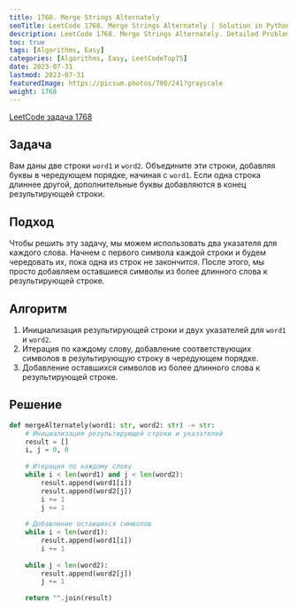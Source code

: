 ```yaml
---
title: 1768. Merge Strings Alternately
seoTitle: LeetCode 1768. Merge Strings Alternately | Solution in Python
description: LeetCode 1768. Merge Strings Alternately. Detailed Problem Analysis.
toc: true
tags: [Algorithms, Easy]
categories: [Algorithms, Easy, LeetCodeTop75]
date: 2023-07-31
lastmod: 2023-07-31
featuredImage: https://picsum.photos/700/241?grayscale
weight: 1768
---
```


[LeetCode задача 1768](https://leetcode.com/problems/merge-strings-alternately)

## Задача

Вам даны две строки `word1` и `word2`. Объедините эти строки, добавляя буквы в чередующем порядке, начиная с `word1`. Если одна строка длиннее другой, дополнительные буквы добавляются в конец результирующей строки.

## Подход

Чтобы решить эту задачу, мы можем использовать два указателя для каждого слова. Начнем с первого символа каждой строки и будем чередовать их, пока одна из строк не закончится. После этого, мы просто добавляем оставшиеся символы из более длинного слова к результирующей строке.

## Алгоритм

1. Инициализация результирующей строки и двух указателей для `word1` и `word2`.
2. Итерация по каждому слову, добавление соответствующих символов в результирующую строку в чередующем порядке.
3. Добавление оставшихся символов из более длинного слова к результирующей строке.

## Решение

```python
def mergeAlternately(word1: str, word2: str) -> str:
    # Инициализация результирующей строки и указателей
    result = []
    i, j = 0, 0
    
    # Итерация по каждому слову
    while i < len(word1) and j < len(word2):
        result.append(word1[i])
        result.append(word2[j])
        i += 1
        j += 1
    
    # Добавление оставшихся символов
    while i < len(word1):
        result.append(word1[i])
        i += 1
    
    while j < len(word2):
        result.append(word2[j])
        j += 1
    
    return "".join(result)
```
